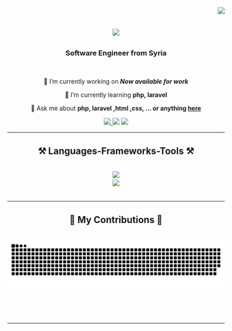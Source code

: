 <img align="right" src="https://visitor-badge.laobi.icu/badge?page_id=MohammedYasserQabbani.MohammedYasserQabbani" />

<h1 align="center">
    <img src="https://readme-typing-svg.herokuapp.com/?font=Righteous&size=34&center=true&vCenter=true&width=500&height=70&duration=4000&lines=Hi+There!+👋;+I'm+Mohammed+Yasser+Qabbani!;" />
</h1>

<h3 align="center">Software Engineer from Syria</h3>

<br/>

<div align="center"> 

 🔭  I’m currently working on ***Now available for work***
 
 🌱 I’m currently learning **php, laravel** 

💬 Ask me about **php, laravel ,html ,css, ... or anything [here](https://github.com/MohammedYasserQabbani/MohammedYasserQabbani/issues)**

<!--⚡ Fun fact **Game of Thrones Night's Watch cloaks are made from Ikea rugs**-->

 </div>
 
<div align="center"> 
  <a href="mailto:mohammedyasser.qabbani@gmail.com">
    <img src="https://img.shields.io/badge/Gmail-333333?style=for-the-badge&logo=gmail&logoColor=red" />
  </a>
 <!-- <a  href="https://linkedin.com/in/pedro-sales-muniz" target="_blank">-->
    <img src="https://img.shields.io/badge/LinkedIn-0077B5?style=for-the-badge&logo=linkedin&logoColor=white" target="_blank" />
  </a>
  <a href="https://mohammedyasserqabbani.github.io/portfolio/" target="_blank"> 
     <img src="https://img.shields.io/badge/Portfolio-FF5722?style=for-the-badge&logo=todoist&logoColor=white" target="_blank" /> <!-- sqlite, safari, google-chrome are other good icon options -->
  </a>
</div>

 <hr/>
 
<h2 align="center">⚒️ Languages-Frameworks-Tools ⚒️</h2>
<br/>
<div align="center">
    <img src="https://skillicons.dev/icons?i=html,css,javascript,php,laravel,mysql" /><br>
    <img src="https://skillicons.dev/icons?i=vscode,github,git" /><br>
</div>

<br/>
<hr/>

<div align="center">
  <h2>🐍 My Contributions 🐍</h2>
  <br>
  <img alt="snake eating my contributions" src="https://raw.githubusercontent.com/MohammedYasserQabbani/MohammedYasserQabbani/output/github-contribution-grid-snake.svg" />
  
  <br/><br/><br/>
</div>

<hr/>

<!--<h2 align="center">⚡ Stats ⚡</h2>
<br>
<div align=center>
  <img width=390 src="https://github-readme-stats.vercel.app/?
      user=salesp07&count_private=true&theme=react&border_radius=10" alt="streak stats"/>
  <img width=390 src="https://github-readme-stats-salesp07.vercel.app/api?username=salesp07&count_private=true&show_icons=true&theme=react&rank_icon=github&border_radius=10" alt="readme stats" />
  <br/>
  <img width=325 align="center" src="https://github-readme-stats-salesp07.vercel.app/api/top-langs/?username=salesp07&hide=HTML&langs_count=8&layout=compact&theme=react&border_radius=10&size_weight=0.5&count_weight=0.5&exclude_repo=github-readme-stats" alt="top langs" />
</div>

<br/><br/>

<hr/>

<br/>

<div align="center">
<a href='https://ko-fi.com/V7V4RAK9C' target='_blank'><img height='64' style='border:0px;height:64px;' src='https://storage.ko-fi.com/cdn/kofi1.png?v=3' border='0' alt='Buy Me a Coffee at ko-fi.com' /></a>
</div>

<br/> -->
